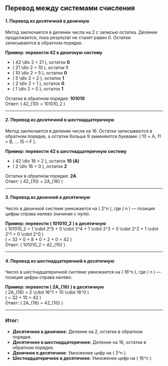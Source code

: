 ## Перевод между системами счисления

#### 1. **Перевод из десятичной в двоичную**
Метод заключается в делении числа на 2 с записью остатка. Деление продолжается, пока результат не станет равен 0. Остатки записываются в обратном порядке.

**Пример: перевести 42 в двоичную систему**  
- \( 42 \div 2 = 21 \), остаток **0**  
- \( 21 \div 2 = 10 \), остаток **1**  
- \( 10 \div 2 = 5 \), остаток **0**  
- \( 5 \div 2 = 2 \), остаток **1**  
- \( 2 \div 2 = 1 \), остаток **0**  
- \( 1 \div 2 = 0 \), остаток **1**

Остатки в обратном порядке: **101010**  
Ответ: \( 42_{10} = 101010_2 \)

---

#### 2. **Перевод из десятичной в шестнадцатеричную**
Метод заключается в делении числа на 16. Остатки записываются в обратном порядке, а остатки больше 9 заменяются буквами: \( 10 = A, 11 = B, ... 15 = F \).

**Пример: перевести 42 в шестнадцатеричную систему**  
- \( 42 \div 16 = 2 \), остаток **10 (A)**  
- \( 2 \div 16 = 0 \), остаток **2**

Остатки в обратном порядке: **2A**  
Ответ: \( 42_{10} = 2A_{16} \)

---

#### 3. **Перевод из двоичной в десятичную**
Число в двоичной системе умножается на \( 2^n \), где \( n \) — позиция цифры справа налево (начиная с нуля).

**Пример: перевести \( 101010_2 \) в десятичную**  
\( 101010_2 = 1 \cdot 2^5 + 0 \cdot 2^4 + 1 \cdot 2^3 + 0 \cdot 2^2 + 1 \cdot 2^1 + 0 \cdot 2^0 \)  
\( = 32 + 0 + 8 + 0 + 2 + 0 = 42 \)  
Ответ: \( 101010_2 = 42_{10} \)

---

#### 4. **Перевод из шестнадцатеричной в десятичную**
Число в шестнадцатеричной системе умножается на \( 16^n \), где \( n \) — позиция цифры справа налево.

**Пример: перевести \( 2A_{16} \) в десятичную**  
\( 2A_{16} = 2 \cdot 16^1 + 10 \cdot 16^0 \)  
\( = 32 + 10 = 42 \)  
Ответ: \( 2A_{16} = 42_{10} \)

---

### Итог:
- **Десятичное в двоичное**: Деление на 2, остатки в обратном порядке.  
- **Десятичное в шестнадцатеричное**: Деление на 16, остатки в обратном порядке.  
- **Двоичное в десятичное**: Умножение цифр на \( 2^n \).  
- **Шестнадцатеричное в десятичное**: Умножение цифр на \( 16^n \).